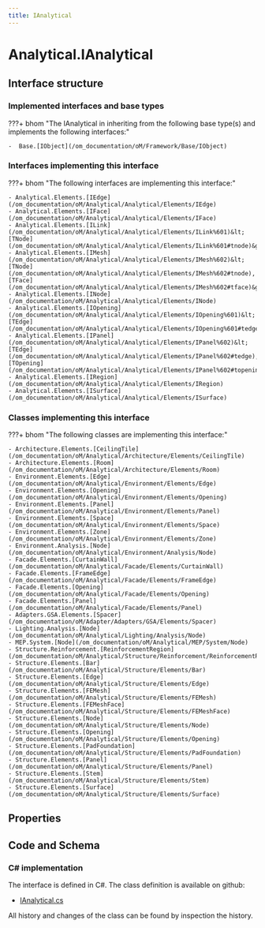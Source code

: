 ```yaml
---
title: IAnalytical
---
```


# Analytical.IAnalytical



## Interface structure

### Implemented interfaces and base types

???+ bhom "The IAnalytical in inheriting from the following base type(s) and implements the following interfaces:"

    -  Base.[IObject](/om_documentation/oM/Framework/Base/IObject)


### Interfaces implementing this interface

???+ bhom "The following interfaces are implementing this interface:"

    - Analytical.Elements.[IEdge](/om_documentation/oM/Analytical/Analytical/Elements/IEdge)
    - Analytical.Elements.[IFace](/om_documentation/oM/Analytical/Analytical/Elements/IFace)
    - Analytical.Elements.[ILink](/om_documentation/oM/Analytical/Analytical/Elements/ILink%601)&lt;[TNode](/om_documentation/oM/Analytical/Analytical/Elements/ILink%601#tnode)&gt;
    - Analytical.Elements.[IMesh](/om_documentation/oM/Analytical/Analytical/Elements/IMesh%602)&lt;[TNode](/om_documentation/oM/Analytical/Analytical/Elements/IMesh%602#tnode), [TFace](/om_documentation/oM/Analytical/Analytical/Elements/IMesh%602#tface)&gt;
    - Analytical.Elements.[INode](/om_documentation/oM/Analytical/Analytical/Elements/INode)
    - Analytical.Elements.[IOpening](/om_documentation/oM/Analytical/Analytical/Elements/IOpening%601)&lt;[TEdge](/om_documentation/oM/Analytical/Analytical/Elements/IOpening%601#tedge)&gt;
    - Analytical.Elements.[IPanel](/om_documentation/oM/Analytical/Analytical/Elements/IPanel%602)&lt;[TEdge](/om_documentation/oM/Analytical/Analytical/Elements/IPanel%602#tedge), [TOpening](/om_documentation/oM/Analytical/Analytical/Elements/IPanel%602#topening)&gt;
    - Analytical.Elements.[IRegion](/om_documentation/oM/Analytical/Analytical/Elements/IRegion)
    - Analytical.Elements.[ISurface](/om_documentation/oM/Analytical/Analytical/Elements/ISurface)


### Classes implementing this interface

???+ bhom "The following classes are implementing this interface:"

    - Architecture.Elements.[CeilingTile](/om_documentation/oM/Analytical/Architecture/Elements/CeilingTile)
    - Architecture.Elements.[Room](/om_documentation/oM/Analytical/Architecture/Elements/Room)
    - Environment.Elements.[Edge](/om_documentation/oM/Analytical/Environment/Elements/Edge)
    - Environment.Elements.[Opening](/om_documentation/oM/Analytical/Environment/Elements/Opening)
    - Environment.Elements.[Panel](/om_documentation/oM/Analytical/Environment/Elements/Panel)
    - Environment.Elements.[Space](/om_documentation/oM/Analytical/Environment/Elements/Space)
    - Environment.Elements.[Zone](/om_documentation/oM/Analytical/Environment/Elements/Zone)
    - Environment.Analysis.[Node](/om_documentation/oM/Analytical/Environment/Analysis/Node)
    - Facade.Elements.[CurtainWall](/om_documentation/oM/Analytical/Facade/Elements/CurtainWall)
    - Facade.Elements.[FrameEdge](/om_documentation/oM/Analytical/Facade/Elements/FrameEdge)
    - Facade.Elements.[Opening](/om_documentation/oM/Analytical/Facade/Elements/Opening)
    - Facade.Elements.[Panel](/om_documentation/oM/Analytical/Facade/Elements/Panel)
    - Adapters.GSA.Elements.[Spacer](/om_documentation/oM/Adapter/Adapters/GSA/Elements/Spacer)
    - Lighting.Analysis.[Node](/om_documentation/oM/Analytical/Lighting/Analysis/Node)
    - MEP.System.[Node](/om_documentation/oM/Analytical/MEP/System/Node)
    - Structure.Reinforcement.[ReinforcementRegion](/om_documentation/oM/Analytical/Structure/Reinforcement/ReinforcementRegion)
    - Structure.Elements.[Bar](/om_documentation/oM/Analytical/Structure/Elements/Bar)
    - Structure.Elements.[Edge](/om_documentation/oM/Analytical/Structure/Elements/Edge)
    - Structure.Elements.[FEMesh](/om_documentation/oM/Analytical/Structure/Elements/FEMesh)
    - Structure.Elements.[FEMeshFace](/om_documentation/oM/Analytical/Structure/Elements/FEMeshFace)
    - Structure.Elements.[Node](/om_documentation/oM/Analytical/Structure/Elements/Node)
    - Structure.Elements.[Opening](/om_documentation/oM/Analytical/Structure/Elements/Opening)
    - Structure.Elements.[PadFoundation](/om_documentation/oM/Analytical/Structure/Elements/PadFoundation)
    - Structure.Elements.[Panel](/om_documentation/oM/Analytical/Structure/Elements/Panel)
    - Structure.Elements.[Stem](/om_documentation/oM/Analytical/Structure/Elements/Stem)
    - Structure.Elements.[Surface](/om_documentation/oM/Analytical/Structure/Elements/Surface)


## Properties

## Code and Schema

### C# implementation

The interface is defined in C#. The class definition is available on github:

- [IAnalytical.cs](https://github.com/BHoM/BHoM/blob/develop/Analytical_oM/IAnalytical.cs)

All history and changes of the class can be found by inspection the history.
